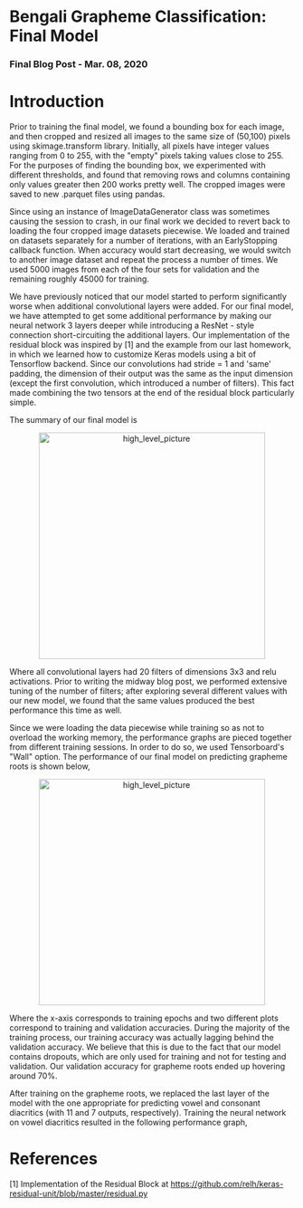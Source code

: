 # Bengali Grapheme Classification: Final Model
### Final Blog Post  -  Mar. 08, 2020

# Introduction

Prior to training the final model, we found a bounding box for each image, and then cropped and resized all images to the same size of (50,100) pixels using skimage.transform library. Initially, all pixels have integer values ranging from 0 to 255, with the "empty" pixels taking values close to 255. For the purposes of finding the bounding box, we experimented with different thresholds, and found that removing rows and columns containing only values greater then 200 works pretty well. The cropped images were saved to new .parquet files using pandas.

Since using an instance of ImageDataGenerator class was sometimes causing the session to crash, in our final work we decided to revert back to loading the four cropped image datasets piecewise. We loaded and trained on datasets separately for a number of iterations, with an EarlyStopping callback function. When accuracy would start decreasing, we would switch to another image dataset and repeat the process a number of times. We used 5000 images from each of the four sets for validation and the remaining roughly 45000 for training.

We have previously noticed that our model started to perform significantly worse when additional convolutional layers were added. For our final model, we have attempted to get some additional performance by making our neural network 3 layers deeper while introducing a ResNet - style connection short-circuiting the additional layers. Our implementation of the residual block was inspired by [1] and the example from our last homework, in which we learned how to customize Keras models using a bit of Tensorflow backend. Since our convolutions had stride = 1 and 'same' padding, the dimension of their output was the same as the input dimension (except the first convolution, which introduced a number of filters). This fact made combining the two tensors at the end of the residual block particularly simple.

The summary of our final model is

<p align="center">
<img width="400" alt="high_level_picture" src="https://user-images.githubusercontent.com/31740043/76186045-81014c00-61a7-11ea-8a84-ec434d9ccf7a.png">
</p>

Where all convolutional layers had 20 filters of dimensions 3x3 and relu activations. Prior to writing the midway blog post, we performed extensive tuning of the number of filters; after exploring several different values with our new model, we found that the same values produced the best performance this time as well.

Since we were loading the data piecewise while training so as not to overload the working memory, the performance graphs are pieced together from different training sessions. In order to do so, we used Tensorboard's "Wall" option. The performance of our final model on predicting grapheme roots is shown below,

<p align="center">
<img width="400" alt="high_level_picture" src="https://user-images.githubusercontent.com/31740043/76186411-9cb92200-61a8-11ea-9681-ce45de4d7569.PNG">
</p>

Where the x-axis corresponds to training epochs and two different plots correspond to training and validation accuracies. During the majority of the training process, our training accuracy was actually lagging behind the validation accuracy. We believe that this is due to the fact that our model contains dropouts, which are only used for training and not for testing and validation. Our validation accuracy for grapheme roots ended up hovering around 70%.

After training on the grapheme roots, we replaced the last layer of the model with the one appropriate for predicting vowel and consonant diacritics (with 11 and 7 outputs, respectively). Training the neural network on vowel diacritics resulted in the following performance graph, 



# References

[1] Implementation of the Residual Block at https://github.com/relh/keras-residual-unit/blob/master/residual.py
